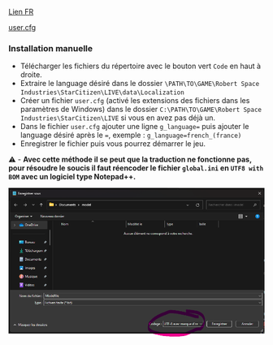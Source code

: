 
[Lien FR](https://github.com/Dymerz/StarCitizen-Localization/raw/refs/heads/main/data/Localization/french_(france)/global.ini)

[user.cfg](/user.cfg)


### Installation manuelle
- Télécharger les fichiers du répertoire avec le bouton vert `Code` en haut à droite.
- Extraire le language désiré dans le dossier `\PATH\TO\GAME\Robert Space Industries\StarCitizen\LIVE\data\Localization`
- Créer un fichier `user.cfg` (activé les extensions des fichiers dans les paramètres de Windows) dans le dossier `C:\PATH\TO\GAME\Robert Space Industries\StarCitizen\LIVE` si vous en avez pas déjà un.
- Dans le fichier `user.cfg` ajouter une ligne `g_language=` puis ajouter le language désiré après le `=`, exemple : `g_language=french_(france)`
- Enregistrer le fichier puis vous pourrez démarrer le jeu.

:warning: - **Avec cette méthode il se peut que la traduction ne fonctionne pas, pour résoudre le soucis il faut réencoder le fichier `global.ini` en `UTF8 with BOM` avec un logiciel type Notepad++.**

![](images/image.png)
